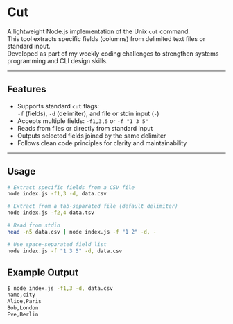 # Cut

A lightweight Node.js implementation of the Unix `cut` command.  
This tool extracts specific fields (columns) from delimited text files or standard input.  
Developed as part of my weekly coding challenges to strengthen systems programming and CLI design skills.

---

## Features

- Supports standard `cut` flags:  
  `-f` (fields), `-d` (delimiter), and file or stdin input (`-`)
- Accepts multiple fields: `-f1,3,5` or `-f "1 3 5"`
- Reads from files or directly from standard input
- Outputs selected fields joined by the same delimiter
- Follows clean code principles for clarity and maintainability

---

## Usage

```bash
# Extract specific fields from a CSV file
node index.js -f1,3 -d, data.csv

# Extract from a tab-separated file (default delimiter)
node index.js -f2,4 data.tsv

# Read from stdin
head -n5 data.csv | node index.js -f "1 2" -d, -

# Use space-separated field list
node index.js -f "1 3 5" -d, data.csv
```

## Example Output

```bash
$ node index.js -f1,3 -d, data.csv
name,city
Alice,Paris
Bob,London
Eve,Berlin
